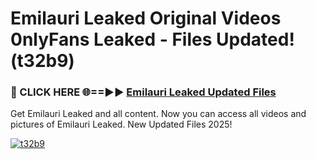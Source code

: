 # Emilauri Leaked Original Videos 0nlyFans Leaked - Files Updated! (t32b9)

<h3>🔴 CLICK HERE 🌐==►► <a href="https://tinyurl.com/x26r9saj" rel="nofollow">Emilauri Leaked Updated Files</a></h3>

Get Emilauri Leaked and all content. Now you can access all videos and pictures of Emilauri Leaked. New Updated Files 2025!

[![t32b9](https://i.imgur.com/LkgZPqh.gif)](https://tinyurl.com/x26r9saj)

